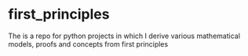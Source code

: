 # first_principles
The is a repo for python projects in which I derive various mathematical models, proofs and concepts from first principles
